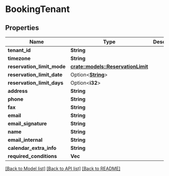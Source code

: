 # BookingTenant

## Properties

Name | Type | Description | Notes
------------ | ------------- | ------------- | -------------
**tenant_id** | **String** |  | 
**timezone** | **String** |  | 
**reservation_limit_mode** | [**crate::models::ReservationLimit**](ReservationLimit.md) |  | 
**reservation_limit_date** | Option<[**String**](string.md)> |  | [optional]
**reservation_limit_days** | Option<**i32**> |  | [optional]
**address** | **String** |  | 
**phone** | **String** |  | 
**fax** | **String** |  | 
**email** | **String** |  | 
**email_signature** | **String** |  | 
**name** | **String** |  | 
**email_internal** | **String** |  | 
**calendar_extra_info** | **String** |  | 
**required_conditions** | **Vec<String>** |  | 

[[Back to Model list]](../README.md#documentation-for-models) [[Back to API list]](../README.md#documentation-for-api-endpoints) [[Back to README]](../README.md)


